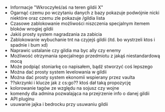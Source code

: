 * Informacje "Wkroczyłeś/aś na teren gildii X"
* Ogarnąć czemu po wczytaniu danych z bazy pokazuje podwójnie nicki niektóre oraz czemu zle pokazuje /gildia lista
* Czasowe zablokowanie możliwości niszczenia specjalnym itemem bloków wrogiej gildii
* Jakiś prosty system nagradzania za zabicia
* Zablokowanie wybuchanie tnt na czyjejś gildii (itd. bo wystrzeli ktos i spadnie i bum xd)
* Naprawic ustalanie czy gildia ma byc ally czy enemy
* Możliwość otrzymania specjalnego przedmiotu z jakąś niestandardową mocą
* Może podpiąć stoniarkę co napisałem, bądź stworzyć coś lepszego
* Można dać prosty system levelowania w gildii
* Można dać prosty system ekonomii wspierany przez vaulta
* ??skrzynki i klucze jak z cs:go?? ktoś dał taką propozycję
* kolorowanie tagów ze względu na sojusz czy wojne
* komendy dla admina pozwalająca na przejrzenie info o danej gildii
* API pluginu
* usuwanie jajka i bedrocku przy usuwaniu gildii